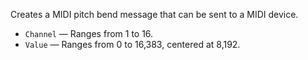 Creates a MIDI pitch bend message that can be sent to a MIDI device.

   - `Channel` — Ranges from 1 to 16. 
   - `Value` — Ranges from 0 to 16,383, centered at 8,192. 
